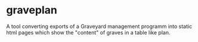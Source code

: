 # graveplan
A tool converting exports of a Graveyard management programm into static html pages which show the "content" of graves in a table like plan.
